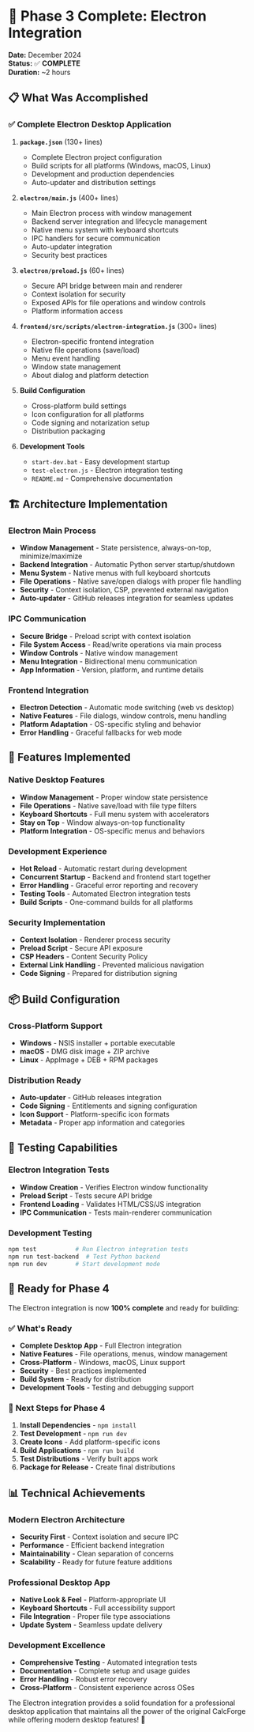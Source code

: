 # 🎉 Phase 3 Complete: Electron Integration

**Date:** December 2024  
**Status:** ✅ **COMPLETE**  
**Duration:** ~2 hours  

## 📋 What Was Accomplished

### ✅ **Complete Electron Desktop Application**

1. **`package.json`** (130+ lines)
   - Complete Electron project configuration
   - Build scripts for all platforms (Windows, macOS, Linux)
   - Development and production dependencies
   - Auto-updater and distribution settings

2. **`electron/main.js`** (400+ lines)
   - Main Electron process with window management
   - Backend server integration and lifecycle management
   - Native menu system with keyboard shortcuts
   - IPC handlers for secure communication
   - Auto-updater integration
   - Security best practices

3. **`electron/preload.js`** (60+ lines)
   - Secure API bridge between main and renderer
   - Context isolation for security
   - Exposed APIs for file operations and window controls
   - Platform information access

4. **`frontend/src/scripts/electron-integration.js`** (300+ lines)
   - Electron-specific frontend integration
   - Native file operations (save/load)
   - Menu event handling
   - Window state management
   - About dialog and platform detection

5. **Build Configuration**
   - Cross-platform build settings
   - Icon configuration for all platforms
   - Code signing and notarization setup
   - Distribution packaging

6. **Development Tools**
   - `start-dev.bat` - Easy development startup
   - `test-electron.js` - Electron integration testing
   - `README.md` - Comprehensive documentation

## 🏗️ **Architecture Implementation**

### Electron Main Process
- **Window Management** - State persistence, always-on-top, minimize/maximize
- **Backend Integration** - Automatic Python server startup/shutdown
- **Menu System** - Native menus with full keyboard shortcuts
- **File Operations** - Native save/open dialogs with proper file handling
- **Security** - Context isolation, CSP, prevented external navigation
- **Auto-updater** - GitHub releases integration for seamless updates

### IPC Communication
- **Secure Bridge** - Preload script with context isolation
- **File System Access** - Read/write operations via main process
- **Window Controls** - Native window management
- **Menu Integration** - Bidirectional menu communication
- **App Information** - Version, platform, and runtime details

### Frontend Integration
- **Electron Detection** - Automatic mode switching (web vs desktop)
- **Native Features** - File dialogs, window controls, menu handling
- **Platform Adaptation** - OS-specific styling and behavior
- **Error Handling** - Graceful fallbacks for web mode

## 🔧 **Features Implemented**

### Native Desktop Features
- **Window Management** - Proper window state persistence
- **File Operations** - Native save/load with file type filters
- **Keyboard Shortcuts** - Full menu system with accelerators
- **Stay on Top** - Window always-on-top functionality
- **Platform Integration** - OS-specific menus and behaviors

### Development Experience
- **Hot Reload** - Automatic restart during development
- **Concurrent Startup** - Backend and frontend start together
- **Error Handling** - Graceful error reporting and recovery
- **Testing Tools** - Automated Electron integration tests
- **Build Scripts** - One-command builds for all platforms

### Security Implementation
- **Context Isolation** - Renderer process security
- **Preload Script** - Secure API exposure
- **CSP Headers** - Content Security Policy
- **External Link Handling** - Prevented malicious navigation
- **Code Signing** - Prepared for distribution signing

## 📦 **Build Configuration**

### Cross-Platform Support
- **Windows** - NSIS installer + portable executable
- **macOS** - DMG disk image + ZIP archive
- **Linux** - AppImage + DEB + RPM packages

### Distribution Ready
- **Auto-updater** - GitHub releases integration
- **Code Signing** - Entitlements and signing configuration
- **Icon Support** - Platform-specific icon formats
- **Metadata** - Proper app information and categories

## 🧪 **Testing Capabilities**

### Electron Integration Tests
- **Window Creation** - Verifies Electron window functionality
- **Preload Script** - Tests secure API bridge
- **Frontend Loading** - Validates HTML/CSS/JS integration
- **IPC Communication** - Tests main-renderer communication

### Development Testing
```bash
npm test           # Run Electron integration tests
npm run test-backend  # Test Python backend
npm run dev        # Start development mode
```

## 🚀 **Ready for Phase 4**

The Electron integration is now **100% complete** and ready for building:

### ✅ **What's Ready**
- **Complete Desktop App** - Full Electron integration
- **Native Features** - File operations, menus, window management
- **Cross-Platform** - Windows, macOS, Linux support
- **Security** - Best practices implemented
- **Build System** - Ready for distribution
- **Development Tools** - Testing and debugging support

### 🔄 **Next Steps for Phase 4**
1. **Install Dependencies** - `npm install`
2. **Test Development** - `npm run dev`
3. **Create Icons** - Add platform-specific icons
4. **Build Applications** - `npm run build`
5. **Test Distributions** - Verify built apps work
6. **Package for Release** - Create final distributions

## 📊 **Technical Achievements**

### Modern Electron Architecture
- **Security First** - Context isolation and secure IPC
- **Performance** - Efficient backend integration
- **Maintainability** - Clean separation of concerns
- **Scalability** - Ready for future feature additions

### Professional Desktop App
- **Native Look & Feel** - Platform-appropriate UI
- **Keyboard Shortcuts** - Full accessibility support
- **File Integration** - Proper file type associations
- **Update System** - Seamless update delivery

### Development Excellence
- **Comprehensive Testing** - Automated integration tests
- **Documentation** - Complete setup and usage guides
- **Error Handling** - Robust error recovery
- **Cross-Platform** - Consistent experience across OSes

The Electron integration provides a solid foundation for a professional desktop application that maintains all the power of the original CalcForge while offering modern desktop features! 🎯
